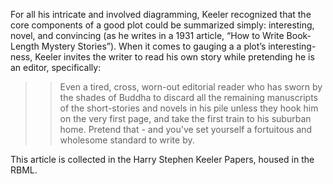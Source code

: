 For all his intricate and involved diagramming, Keeler recognized that the core components of a good plot could be summarized simply: interesting, novel, and convincing (as he writes in a 1931 article, “How to Write Book-Length Mystery Stories”). When it comes to gauging a a plot’s interesting-ness, Keeler invites the writer to read his own story while pretending he is an editor, specifically:

>>Even a tired, cross, worn-out editorial reader who has sworn by the shades of Buddha to discard all the remaining manuscripts of the short-stories and novels in his pile unless they hook him on the very first page, and take the first train to his suburban home. Pretend that - and you've set yourself a fortuitous and wholesome standard to write by.

This article is collected in the Harry Stephen Keeler Papers, housed in the RBML.
